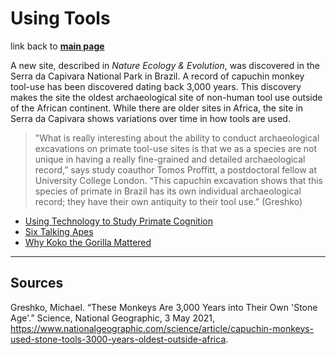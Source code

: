 # Using Tools

link back to **[main page](https://github.com/lyerlajd/INFOTC1600markdown/blob/main/README.md)**

A new site, described in *Nature Ecology & Evolution*, was discovered in the Serra da Capivara National Park in Brazil. A record of capuchin monkey tool-use has been discovered dating back 3,000 years. This discovery makes the site the oldest archaeological site of non-human tool use outside of the African continent. While there are older sites in Africa, the site in Serra da Capivara shows variations over time in how tools are used. 

>"What is really interesting about the ability to conduct archaeological excavations on primate tool-use sites is that we as a species are not unique in having a   really fine-grained and detailed archaeological record,” says study coauthor Tomos Proffitt, a postdoctoral fellow at University College London. “This capuchin     excavation shows that this species of primate in Brazil has its own individual archaeological record; they have their own antiquity to their tool use.” (Greshko)
    
  * [Using Technology to Study Primate Cognition](https://www.lpzoo.org/science-project/using-technology-to-study-primate-cognition/)
  * [Six Talking Apes](https://www.smithsonianmag.com/science-nature/six-talking-apes-48085302/)
  * [Why Koko the Gorilla Mattered](https://www.nationalgeographic.com/animals/article/gorillas-koko-sign-language-culture-animals)

------------
## **Sources**
Greshko, Michael. “These Monkeys Are 3,000 Years into Their Own 'Stone Age'.” Science, National Geographic, 3 May 2021, https://www.nationalgeographic.com/science/article/capuchin-monkeys-used-stone-tools-3000-years-oldest-outside-africa. 
